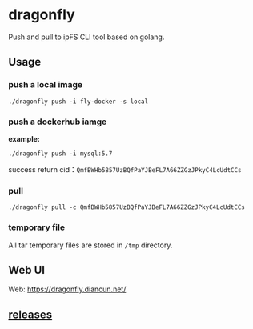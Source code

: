 # dragonfly

Push and pull to ipFS CLI tool based on golang.

## Usage

### push a local image

```shell
./dragonfly push -i fly-docker -s local
```

### push a dockerhub iamge

**example:**

```shell
./dragonfly push -i mysql:5.7
```

success return cid：`QmfBWHb5857UzBQfPaYJBeFL7A66ZZGzJPkyC4LcUdtCCs`

### pull

```shell
./dragonfly pull -c QmfBWHb5857UzBQfPaYJBeFL7A66ZZGzJPkyC4LcUdtCCs
```

### temporary file

All tar temporary files are stored in `/tmp` directory.

## Web UI

Web: https://dragonfly.diancun.net/

## [releases](https://github.com/diancun/dragonfly-cli/releases)
